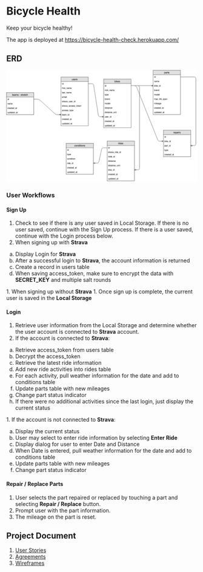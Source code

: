 # Bicycle Health
Keep your bicycle healthy!

The app is deployed at https://bicycle-health-check.herokuapp.com/

## ERD
<img width="1439" alt="ERD" src="https://github.com/TanyaPanich/BicycleHealth/blob/master/docs/images/ERD%20diagram.png">

### User Workflows

#### Sign Up
1. Check to see if there is any user saved in Local Storage.  If there is no user saved, continue with the Sign Up process.  If there is a user saved, continue with the Login process below.
1. When signing up with <b>Strava</b>
<ol type="a">
  <li>Display Login for <b>Strava</b></li>
  <li>After a successful login to <b>Strava</b>, the account information is returned</li>
  <li>Create a record in users table</li>
  <li>When saving access_token, make sure to encrypt the data with <b>SECRET_KEY</b> and multiple salt rounds</li>
</ol>
1. When signing up without <b>Strava</b>
1. Once sign up is complete, the current user is saved in the <b>Local Storage</b>

#### Login
1. Retrieve user information from the Local Storage and determine whether the user account is connected to <b>Strava</b> account.
1. If the account is connected to  <b>Strava</b>:
<ol type="a">
  <li>Retrieve access_token from users table</li>
  <li>Decrypt the access_token</li>
  <li>Retrieve the latest ride information</li>
  <li>Add new ride activities into rides table</li>
  <li>For each activity, pull weather information for the date and add to conditions table</li>
  <li>Update parts table with new mileages</li>
  <li>Change part status indicator</li>
  <li>If there were no additional activities since the last login, just display the current status</li>
</ol>
1. If the account is not connected to <b>Strava</b>:
<ol type="a">
  <li>Display the current status</li>
  <li>User may select to enter ride information by selecting <b>Enter Ride</b></li>
  <li>Display dialog for user to enter Date and Distance</li>
  <li>When Date is entered, pull weather information for the date and add to conditions table</li>
  <li>Update parts table with new mileages</li>
  <li>Change part status indicator</li>
</ol>

#### Repair / Replace Parts
1. User selects the part repaired or replaced by touching a part and selecting <b>Repair / Replace</b> button.
1. Prompt user with the part information.
1. The mileage on the part is reset.


## Project Document

1. [User Stories](docs/userStories.md)
1. [Agreements](docs/rules.md)
1. [Wireframes](docs/wireframes.md)
